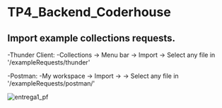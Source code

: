 # TP4_Backend_Coderhouse

## Import example collections requests.
-Thunder Client:
  -Collections -> Menu bar -> Import -> Select any file in '/exampleRequests/thunder'

-Postman:
  -My workspace -> Import -> -> Select any file in '/exampleRequests/postman/'

![entrega1_pf](https://firebasestorage.googleapis.com/v0/b/bossyapp-54cf2.appspot.com/o/productsImages%2Fentregable1proyectofinal.png?alt=media&token=ff8394d5-b68f-4466-aa8b-731fdd5add60)
